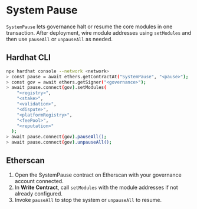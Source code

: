 # System Pause

`SystemPause` lets governance halt or resume the core modules in one
transaction. After deployment, wire module addresses using
`setModules` and then use `pauseAll` or `unpauseAll` as needed.

## Hardhat CLI
```sh
npx hardhat console --network <network>
> const pause = await ethers.getContractAt("SystemPause", "<pause>");
> const gov = await ethers.getSigner("<governance>");
> await pause.connect(gov).setModules(
    "<registry>",
    "<stake>",
    "<validation>",
    "<dispute>",
    "<platformRegistry>",
    "<feePool>",
    "<reputation>"
  );
> await pause.connect(gov).pauseAll();
> await pause.connect(gov).unpauseAll();
```

## Etherscan
1. Open the SystemPause contract on Etherscan with your governance
   account connected.
2. In **Write Contract**, call `setModules` with the module addresses if
   not already configured.
3. Invoke `pauseAll` to stop the system or `unpauseAll` to resume.
